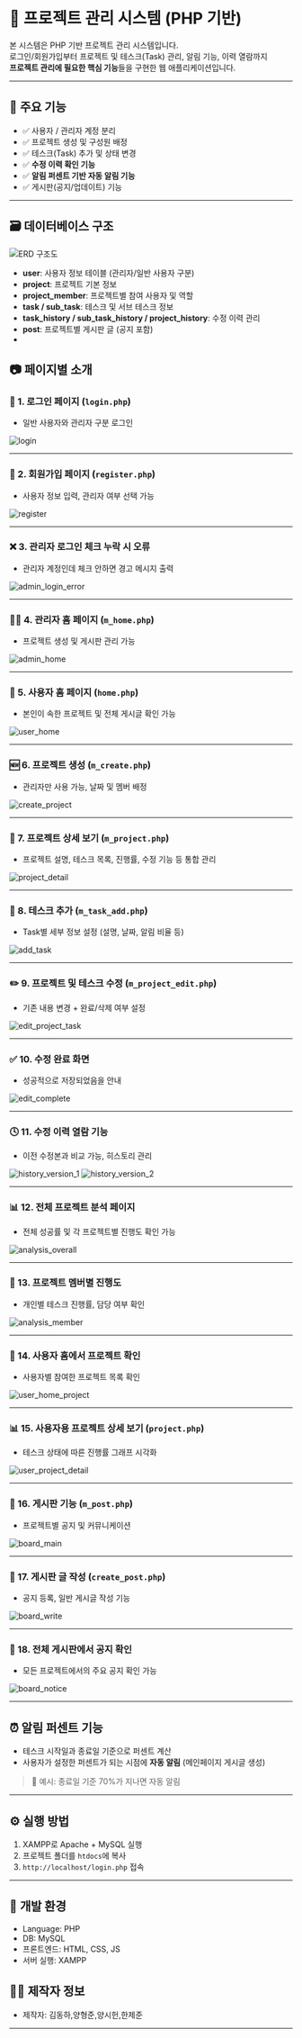 # 🎯 프로젝트 관리 시스템 (PHP 기반)

본 시스템은 PHP 기반 프로젝트 관리 시스템입니다.  
로그인/회원가입부터 프로젝트 및 테스크(Task) 관리, 알림 기능, 이력 열람까지  
**프로젝트 관리에 필요한 핵심 기능**들을 구현한 웹 애플리케이션입니다.

---

## 📌 주요 기능
- ✅ 사용자 / 관리자 계정 분리
- ✅ 프로젝트 생성 및 구성원 배정
- ✅ 테스크(Task) 추가 및 상태 변경
- ✅ **수정 이력 확인 기능**
- ✅ **알림 퍼센트 기반 자동 알림 기능**
- ✅ 게시판(공지/업데이트) 기능

---
## 🗃️ 데이터베이스 구조 

![ERD 구조도](./img/img0.png)

- **user**: 사용자 정보 테이블 (관리자/일반 사용자 구분)
- **project**: 프로젝트 기본 정보
- **project_member**: 프로젝트별 참여 사용자 및 역할
- **task / sub_task**: 테스크 및 서브 테스크 정보
- **task_history / sub_task_history / project_history**: 수정 이력 관리
- **post**: 프로젝트별 게시판 글 (공지 포함)
- 
## 📷 페이지별 소개

### 🔐 1. 로그인 페이지 (`login.php`)
- 일반 사용자와 관리자 구분 로그인

![login](./img/img1.png)

---

### 🧾 2. 회원가입 페이지 (`register.php`)
- 사용자 정보 입력, 관리자 여부 선택 가능

![register](./img/img2.png)

---

### ❌ 3. 관리자 로그인 체크 누락 시 오류
- 관리자 계정인데 체크 안하면 경고 메시지 출력

![admin_login_error](./img/img3.png)

---

### 🧑‍💼 4. 관리자 홈 페이지 (`m_home.php`)
- 프로젝트 생성 및 게시판 관리 가능

![admin_home](./img/img4.png)

---

### 👤 5. 사용자 홈 페이지 (`home.php`)
- 본인이 속한 프로젝트 및 전체 게시글 확인 가능

![user_home](./img/img5.png)

---

### 🆕 6. 프로젝트 생성 (`m_create.php`)
- 관리자만 사용 가능, 날짜 및 멤버 배정

![create_project](./img/img6.png)

---

### 📄 7. 프로젝트 상세 보기 (`m_project.php`)
- 프로젝트 설명, 테스크 목록, 진행률, 수정 기능 등 통합 관리

![project_detail](./img/img7.png)

---

### 🔁 8. 테스크 추가 (`m_task_add.php`)
- Task별 세부 정보 설정 (설명, 날짜, 알림 비율 등)

![add_task](./img/img8.png)

---

### ✏️ 9. 프로젝트 및 테스크 수정 (`m_project_edit.php`)
- 기존 내용 변경 + 완료/삭제 여부 설정

![edit_project_task](./img/img9.png)

---

### ✅ 10. 수정 완료 화면
- 성공적으로 저장되었음을 안내

![edit_complete](./img/img10.png)

---

### 🕓 11. 수정 이력 열람 기능
- 이전 수정본과 비교 가능, 히스토리 관리

![history_version_1](./img/img11.png)
![history_version_2](./img/img12.png)

---

### 📊 12. 전체 프로젝트 분석 페이지
- 전체 성공률 및 각 프로젝트별 진행도 확인 가능

![analysis_overall](./img/img13.png)

---

### 👥 13. 프로젝트 멤버별 진행도
- 개인별 테스크 진행률, 담당 여부 확인

![analysis_member](./img/img14.png)

---

### 🔁 14. 사용자 홈에서 프로젝트 확인
- 사용자별 참여한 프로젝트 목록 확인

![user_home_project](./img/img15.png)

---

### 📊 15. 사용자용 프로젝트 상세 보기 (`project.php`)
- 테스크 상태에 따른 진행률 그래프 시각화

![user_project_detail](./img/img16.png)

---

### 📢 16. 게시판 기능 (`m_post.php`)
- 프로젝트별 공지 및 커뮤니케이션

![board_main](./img/img17.png)

---

### 📝 17. 게시판 글 작성 (`create_post.php`)
- 공지 등록, 일반 게시글 작성 기능

![board_write](./img/img18.png)

---

### 🔔 18. 전체 게시판에서 공지 확인
- 모든 프로젝트에서의 주요 공지 확인 가능

![board_notice](./img/img19.png)

---

## ⏰ 알림 퍼센트 기능
- 테스크 시작일과 종료일 기준으로 퍼센트 계산
- 사용자가 설정한 퍼센트가 되는 시점에 **자동 알림** (메인페이지 게시글 생성)

> 📌 예시: 종료일 기준 70%가 지나면 자동 알림

---

## ⚙️ 실행 방법

1. XAMPP로 Apache + MySQL 실행
2. 프로젝트 폴더를 `htdocs`에 복사
3. `http://localhost/login.php` 접속

---

## 🧱 개발 환경

- Language: PHP
- DB: MySQL
- 프론트엔드: HTML, CSS, JS 
- 서버 실행: XAMPP


## 🙋‍♂️ 제작자 정보
- 제작자: 김동하,양형준,양시헌,한제준

---

